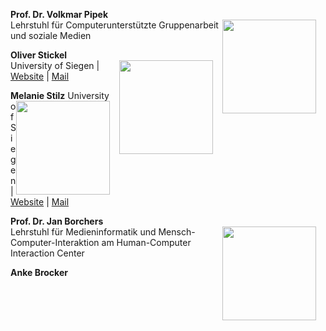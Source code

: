 **Prof. Dr. Volkmar Pipek**  
<img style="float: right; height: 150px; padding-right: 15px;" src="/images/Volkmar_Pipek_bw.jpg">
Lehrstuhl für Computerunterstützte Gruppenarbeit und soziale Medien  

**Oliver Stickel**  
<img style="float: right; height: 150px; padding-right: 15px;" src="/images/Oliver_Stickel.jpg">
University of Siegen | [Website](http://www.cscw.uni-siegen.de/team/stickel/) | [Mail](mailto:oliver.stickel@uni-siegen.de)

**Melanie Stilz**
<img style="float: right; height: 150px; padding-right: 15px;" src="/images/M_Stilz-neu-klein.jpg">
University of Siegen | [Website](http://www.cscw.uni-siegen.de/team/stilz/) | [Mail](mailto:melanie.stilz@uni-siegen.de)

**Prof. Dr. Jan Borchers**  
<img style="float: right; height: 150px; padding-right: 15px;" src="/images/Jan_Borchers_bw.jpg">
Lehrstuhl für Medieninformatik und Mensch-Computer-Interaktion am Human-Computer Interaction Center  

**Anke Brocker**
